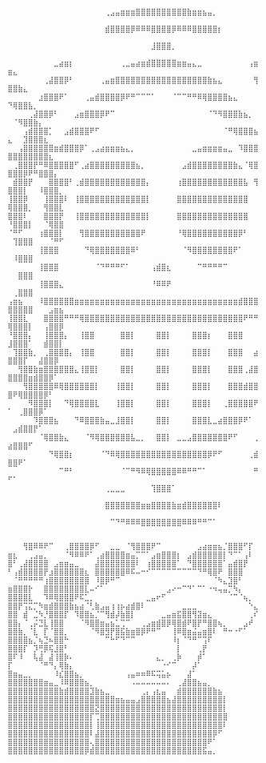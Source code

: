 

⠀⠀⠀⠀⠀⠀⠀⠀⠀⠀⠀⠀⠀⠀⠀⠀⠀⠀⠀⢀⣠⣤⣶⣶⣶⣿⣿⣿⣿⣿⣿⣿⣿⣿⣿⣷⣶⣶⣦⣤⡀⠀⠀⠀⠀⠀⠀⠀⠀⠀⠀⠀⠀⠀⠀⠀⠀⠀⠀⠀
⠀⠀⠀⠀⠀⠀⠀⠀⠀⠀⠀⠀⠀⠀⠀⠀⠀⠀⠀⣾⣿⣿⣿⣿⡿⠿⠿⠿⣿⣿⣿⣿⡿⠿⠿⠿⣿⣿⣿⣿⣿⡆⠀⠀⠀⠀⠀⠀⠀⠀⠀⠀⠀⠀⠀⠀⠀⠀⠀⠀
⠀⠀⠀⠀⠀⠀⠀⠀⠀⠀⠀⠀⠀⠀⠀⠀⠀⠀⠀⠀⠀⠀⠀⠀⠀⠀⠀⠀⣸⣿⣿⣿⡀⠀⠀⠀⠀⠀⠀⠀⠀⠀⠀⠀⠀⠀⠀⠀⠀⠀⠀⠀⠀⠀⠀⠀⠀⠀⠀⠀
⠀⠀⠀⠀⠀⠀⠀⠀⠀⣀⣴⣶⡆⠀⠀⠀⠀⠀⠀⠀⠀⠀⢀⣀⣤⣴⣶⣾⣿⣿⣿⣿⣿⣶⣶⣤⣄⣀⠀⠀⠀⠀⠀⠀⠀⠀⠀⢠⣶⣶⣄⠀⠀⠀⠀⠀⠀⠀⠀⠀
⠀⠀⠀⠀⠀⠀⠀⢀⣼⣿⣿⡿⠃⠀⠀⠀⠀⠀⢀⣤⣶⣿⣿⣿⣿⣿⣿⣿⣿⣿⣿⣿⣿⣿⣿⣿⣿⣿⣿⣷⣦⣄⠀⠀⠀⠀⠀⠀⢻⣿⣿⣷⣄⠀⠀⠀⠀⠀⠀⠀
⠀⠀⠀⠀⠀⠀⣰⣿⣿⣿⠟⠁⠀⠀⠀⢀⣤⣾⣿⣿⣿⣿⡿⠟⠛⠉⠉⠉⠁⠀⠀⠀⠈⠉⠉⠛⠛⠿⢿⣿⣿⣿⣿⣦⣄⠀⠀⠀⠀⠙⢿⣿⣿⣧⡀⠀⠀⠀⠀⠀
⠀⠀⠀⠀⢀⣼⣿⣿⡿⠃⠀⠀⠀⣠⣶⣿⣿⣿⡿⠟⠉⠀⠀⠀⠀⠀⠀⠀⠀⠀⠀⠀⠀⠀⠀⠀⠀⠀⠀⠈⠙⠻⣿⣿⣿⣷⣦⡀⠀⠀⠈⠻⣿⣿⣷⡄⠀⠀⠀⠀
⠀⠀⠀⢠⣾⣿⣿⣿⡁⠀⠀⣠⣾⣿⣿⣿⠟⠋⠀⠀⠀⠀⠀⠀⠀⠀⠀⠀⠀⠀⠀⠀⠀⠀⠀⠀⠀⠀⠀⠀⠀⠀⠈⠛⢿⣿⣿⣿⣦⣄⠀⠀⣹⣿⣿⣿⣆⠀⠀⠀
⠀⠀⢠⣿⣿⣿⣿⣿⣿⣶⣾⣿⣿⣿⡿⠁⢀⣠⣴⣶⣶⣶⣦⣄⡀⠀⠀⠀⠀⠀⠀⠀⠀⠀⠀⠀⣀⣤⣶⣶⣶⣶⣤⣀⠀⠹⣿⣿⣿⣿⣿⣿⣿⣿⣿⣿⣿⣆⠀⠀
⠀⢀⣿⣿⣿⡟⠛⠿⣿⣿⣿⣿⣿⠋⢀⣴⣿⣿⣿⣿⣿⣿⣿⣿⣿⣦⡀⠀⠀⠀⠀⠀⠀⠀⣠⣾⣿⣿⣿⣿⣿⣿⣿⣿⣷⣄⠈⢿⣿⣿⣿⣿⡿⠟⠛⣿⣿⣿⡄⠀
⠀⣾⣿⣿⡟⠀⠀⠀⣿⣿⣿⣿⠃⢀⣾⣿⣿⣿⣿⣿⣿⣿⣿⣿⣿⣿⣿⡄⠀⠀⠀⠀⠀⢰⣿⣿⣿⣿⣿⣿⣿⣿⣿⣿⣿⣿⣧⠀⢻⣿⣿⣿⡇⠀⠀⠸⣿⣿⣿⡀
⢸⣿⣿⡿⠀⠀⠀⢸⣿⣿⣿⠇⠀⢸⣿⣿⣿⣿⣿⣿⣿⣿⣿⣿⣿⣿⣿⡇⠀⠀⠀⠀⠀⣿⣿⣿⣿⣿⣿⣿⣿⣿⣿⣿⣿⣿⣿⠀⠀⢿⣿⣿⣿⡀⠀⠀⢻⣿⣿⣇
⣿⣿⣿⠇⠀⠀⠀⣿⣿⣿⡟⠀⠀⢸⣿⣿⣿⣿⣿⣿⣿⣿⣿⣿⣿⣿⣿⡇⠀⠀⠀⠀⠀⣿⣿⣿⣿⣿⣿⣿⣿⣿⣿⣿⣿⣿⣿⠀⠀⠘⣿⣿⣿⡇⠀⠀⠈⢿⣿⣿
⠈⠛⠋⠀⠀⠀⢰⣿⣿⣿⡇⠀⠀⠀⢻⣿⣿⣿⣿⣿⣿⣿⣿⣿⣿⣿⠟⠀⠀⠀⠀⠀⠀⠘⢿⣿⣿⣿⣿⣿⣿⣿⣿⣿⣿⡿⠃⠀⠀⠀⢹⣿⣿⣿⠀⠀⠀⠈⠛⠋
⠀⠀⠀⠀⠀⠀⢸⣿⣿⣿⠀⠀⠀⠀⠀⠙⢿⣿⣿⣿⣿⣿⣿⣿⠿⠃⠀⠀⠀⠀⠀⠀⠀⠀⠈⠻⣿⣿⣿⣿⣿⣿⣿⣿⠟⠁⠀⠀⠀⠀⠸⣿⣿⣿⠀⠀⠀⠀⠀⠀
⠀⠀⠀⠀⠀⠀⢸⣿⣿⣿⠀⠀⠀⠀⠀⠀⠀⠈⠙⠛⠛⠛⠋⠁⠀⠀⠀⠀⢠⣾⣿⣆⠀⠀⠀⠀⠀⠉⠛⠛⠛⠛⠉⠀⠀⠀⠀⠀⠀⠀⠀⣿⣿⣿⠀⠀⠀⠀⠀⠀
⠀⠀⠀⠀⠀⠀⢸⣿⣿⣿⣄⠀⠀⠀⠀⠀⠀⠀⠀⠀⠀⠀⠀⠀⠀⠀⠀⠀⠘⠿⠿⠟⠀⠀⠀⠀⠀⠀⠀⠀⠀⠀⠀⠀⠀⠀⠀⠀⠀⠀⢀⣿⣿⣿⠀⠀⠀⠀⠀⠀
⢠⣶⣦⠀⠀⠀⠸⣿⣿⣿⣿⣿⣿⣶⣶⣶⣶⣶⣶⣶⣶⣶⣶⣶⣶⣶⣶⣶⣶⣶⣶⣶⣶⣶⣶⣶⣶⣶⣶⣶⣶⣶⣶⣶⣶⣾⣿⣿⣿⣿⣿⣿⣿⣿⠀⠀⠀⣠⣶⣦
⢸⣿⣿⣇⠀⠀⠀⣿⣿⣿⣿⠛⠛⠛⢿⣿⣿⣿⣿⣿⣿⣿⣿⣿⣿⣿⣿⣿⣿⣿⣿⣿⣿⣿⣿⣿⣿⣿⣿⣿⣿⣿⣿⣿⣿⣿⠟⠛⠛⢿⣿⣿⣿⡇⠀⠀⢠⣿⣿⡿
⠘⣿⣿⣿⡄⠀⠀⢸⣿⣿⣿⡄⠀⠀⢸⣿⣿⠀⠀⠀⠀⠀⣿⣿⡇⠀⠀⠀⠀⣿⣿⡇⠀⠀⠀⠀⣿⣿⣿⡆⠀⠀⠀⣿⣿⣿⠀⠀⠀⣸⣿⣿⣿⠁⠀⠀⣾⣿⣿⡇
⠀⢹⣿⣿⣷⡀⠀⢀⣿⣿⣿⣿⡄⠀⢸⣿⣿⠀⠀⠀⠀⠀⣿⣿⡇⠀⠀⠀⠀⣿⣿⡇⠀⠀⠀⠀⣿⣿⣿⡇⠀⠀⠀⣿⣿⣿⠀⠀⣴⣿⣿⣿⡏⠀⠀⣼⣿⣿⡿⠀
⠀⠀⢻⣿⣿⣷⣶⣿⣿⣿⣿⣿⣿⣄⢸⣿⣿⡇⠀⠀⠀⠀⣿⣿⡇⠀⠀⠀⠀⣿⣿⡇⠀⠀⠀⠀⣿⣿⣿⡇⠀⠀⠀⣿⣿⣿⢀⣼⣿⣿⣿⣿⣿⣶⣾⣿⣿⡿⠁⠀
⠀⠀⠀⢻⣿⣿⣿⣿⣿⠿⢿⣿⣿⣿⣿⣿⣿⡇⠀⠀⠀⢸⣿⣿⡇⠀⠀⠀⠀⣿⣿⡇⠀⠀⠀⠀⣿⣿⣿⡇⠀⠀⠀⣿⣿⣿⣾⣿⣿⣿⠟⢿⣿⣿⣿⣿⡿⠃⠀⠀
⠀⠀⠀⠀⠻⣿⣿⣿⡇⠀⠀⠙⢿⣿⣿⣿⣿⣇⠀⠀⠀⢸⣿⣿⡇⠀⠀⠀⠀⣿⣿⡇⠀⠀⠀⠀⣿⣿⣿⡇⠀⠀⢀⣿⣿⣿⣿⣿⠟⠁⠀⢀⣿⣿⣿⡿⠁⠀⠀⠀
⠀⠀⠀⠀⠀⠹⣿⣿⣿⣦⠀⠀⠀⠙⠿⣿⣿⣿⣷⣤⣀⣸⣿⣿⡇⠀⠀⠀⠀⣿⣿⡇⠀⠀⠀⠀⣿⣿⣿⣇⣀⣴⣿⣿⣿⡿⠟⠁⠀⠀⣠⣾⣿⣿⡟⠁⠀⠀⠀⠀
⠀⠀⠀⠀⠀⠀⠈⢿⣿⣿⣷⣄⠀⠀⠀⠈⠻⢿⣿⣿⣿⣿⣿⣿⣧⣀⡀⠀⠀⣿⣿⡇⠀⣀⣀⣠⣿⣿⣿⣿⣿⣿⣿⠟⠋⠀⠀⠀⢀⣴⣿⣿⣿⠋⠀⠀⠀⠀⠀⠀
⠀⠀⠀⠀⠀⠀⠀⠀⠙⢿⣿⣿⡆⠀⠀⠀⠀⠀⠈⠙⠿⢿⣿⣿⣿⣿⣿⣿⣿⣿⣿⣿⣿⣿⣿⣿⣿⣿⣿⡿⠟⠋⠀⠀⠀⠀⠀⢀⣾⣿⣿⠟⠁⠀⠀⠀⠀⠀⠀⠀
⠀⠀⠀⠀⠀⠀⠀⠀⠀⠀⠉⠛⠃⠀⠀⠀⠀⠀⠀⠀⠀⠀⠈⠉⠛⠻⠿⢿⣿⣿⣿⣿⣿⠿⠿⠛⠛⠉⠁⠀⠀⠀⠀⠀⠀⠀⠀⠀⠛⠋⠁⠀⠀⠀⠀⠀⠀⠀⠀⠀
⠀⠀⠀⠀⠀⠀⠀⠀⠀⠀⠀⠀⠀⠀⠀⠀⠀⠀⠀⢀⣀⣀⣀⠀⠀⠀⠀⠀⢹⣿⣿⣿⠁⠀⠀⠀⠀⠀⠀⠀⠀⠀⠀⠀⠀⠀⠀⠀⠀⠀⠀⠀⠀⠀⠀⠀⠀⠀⠀⠀
⠀⠀⠀⠀⠀⠀⠀⠀⠀⠀⠀⠀⠀⠀⠀⠀⠀⠀⠀⣿⣿⣿⣿⣿⣿⣿⣶⣶⣿⣿⣿⣿⣷⣶⣾⣿⣿⣿⣿⣿⣿⠇⠀⠀⠀⠀⠀⠀⠀⠀⠀⠀⠀⠀⠀⠀⠀⠀⠀⠀
⠀⠀⠀⠀⠀⠀⠀⠀⠀⠀⠀⠀⠀⠀⠀⠀⠀⠀⠀⠀⠉⠙⠛⠿⠿⠿⣿⣿⣿⣿⣿⣿⣿⣿⠿⠿⠿⠛⠛⠉⠁⠀⠀⠀⠀⠀⠀⠀⠀⠀⠀⠀⠀⠀⠀⠀⠀⠀⠀⠀

⠀⠀⠀⢻⣿⠿⠿⠟⠉⠀⠀⢀⣿⣿⣿⣿⡿⠋⠀⠀⣀⣀⠀⠈⢻⣿⣿⣿⠟⠉⠀⠀⠀⠀⠀⠀⠀⣠⣴⣶⣶⣦⡈⣿⣿⣿⠋⡏⠀
⣶⣆⠀⠀⢀⣠⣤⡀⠀⠀⠀⠈⠻⠿⠿⠟⠁⢀⣴⣿⣿⣿⣿⣶⣤⡉⠉⠁⣠⣶⣿⣿⣿⡆⠀⣠⣾⣿⣿⣿⣿⣿⡇⠙⠉⠁⢠⠇⠀
⣿⠃⢀⣼⣿⣿⣿⣿⠀⣠⣶⣶⣤⣀⠀⠀⠀⣼⣿⣿⣿⣿⣿⣿⣿⠇⠀⢰⣿⣿⣿⣿⣿⠁⠀⠙⣿⣿⣿⣿⣿⣿⠁⣤⣾⣿⡟⠀⠀
⠃⢠⣾⣿⣿⣿⣿⡟⣰⣿⣿⣿⣿⣿⣿⣆⠀⣿⣿⣿⣿⣿⣿⠿⠯⠤⠒⠊⠉⠉⠉⠉⠉⠉⠉⠉⠉⠙⠛⢿⣿⠟⠀⣿⣿⣿⠀⠀⠀
⠀⠈⠛⠛⠛⠛⠛⢰⣿⣿⣿⣿⣿⣿⣿⣿⠀⠸⣿⡿⠛⠉⠀⠀⠀⠀⠀⠀⠀⠀⠀⠀⠀⠀⠀⠀⠀⠀⠀⠀⠈⠳⣄⣹⣿⠃⠀⠀⠀
⣶⣿⣿⣿⡗⠀⠀⣿⣿⣿⣿⣿⣿⣿⣿⣇⠤⠊⠁⠀⠀⠀⠀⠀⠀⠀⠀⠀⠀⠀⠀⣠⠔⠒⠉⠙⠁⠉⠁⠐⠲⢤⣤⡉⠳⡄⠀⠀⠀
⣿⣿⣿⣿⣇⠀⠀⠹⠿⢿⣿⣿⣿⠟⠯⣁⡀⠀⠀⠀⠀⠀⠀⠀⠀⠀⠀⣀⣤⠖⠋⠀⠀⠀⠀⠀⠀⠀⠀⠀⠀⠀⠀⠈⠉⠈⢦⡀⠀
⣿⣿⡟⢩⣍⡉⠳⣶⣾⣿⣿⣿⣷⣦⣴⠈⢃⣷⣠⣤⢰⢰⡦⣴⣾⣿⠇⠀⠀⠀⠀⠀⠀⠀⣀⣀⣀⠀⠀⠀⠀⠀⠀⠀⠀⠀⠀⠑⣄
⣿⣿⠀⣾⠀⣈⠳⡘⣿⣿⣿⡏⠀⠹⣿⣿⣦⡈⠉⢻⣾⡼⣷⣿⡇⠀⠀⠀⠀⠀⣀⣤⣶⣯⣿⣿⢻⣽⣶⣄⠀⠀⠀⠀⠀⠀⠀⢀⠎
⣿⣿⡄⠈⢀⡬⣙⣇⢸⣿⣿⠀⠀⠀⠈⠻⣿⣿⣶⣤⣦⣁⢉⠉⠀⠀⢀⣠⣶⣾⣿⡿⢿⣿⣾⠟⣿⡟⠛⣿⣿⢦⡀⠀⠀⠀⣠⠞⠀
⣿⣿⣷⡀⠈⣇⠀⡏⠈⣿⣿⡀⠀⠀⠀⠀⠈⠻⣿⣻⡟⣿⣯⣷⣶⣿⡿⠟⠛⠉⠀⠀⢸⠿⣿⣶⣬⣤⣶⣿⠇⠀⠛⠒⠐⠋⠁⠀⠀
⣿⣿⣿⣿⣦⡈⢦⣙⠦⣿⣿⠓⠀⠀⠀⠀⠀⠀⠀⠉⠓⠋⠙⠉⠉⠀⠀⠀⠀⠀⠀⠀⠸⡆⠈⠙⠛⠉⢩⠏⠀⠀⠀⠀⠀⠀⠀⠀⠀
⣿⣿⣿⡏⠀⡹⢛⡿⢯⣸⣿⠃⠀⠀⠀⠀⠀⠀⠀⠀⠀⠀⠀⠀⠀⠀⠀⠀⠀⠀⠀⠀⠀⡇⠀⠀⠀⢀⡟⠀⠀⠀⠀⠀⠀⠀⠀⠀⠀
⣿⠏⠸⠀⠀⢧⣼⠀⣼⢸⣿⡷⠄⠀⠀⠀⠀⠀⠀⠀⠀⠀⠀⠀⠀⠀⠀⠀⠀⣄⡀⠀⢀⡷⠀⠀⠀⡾⠁⠀⠀⠀⠀⠀⠀⠀⠀⠀⠀
⡏⠀⠀⠀⠀⠀⠈⠛⠙⡄⢿⣷⡄⠀⠀⠀⠀⠀⠀⠀⠀⠀⠀⠀⠀⠀⠀⠀⠀⠀⠐⠊⠉⠀⠀⠀⡼⠁⠀⠀⠀⠀⠀⠀⠀⠀⠀⠀⠀
⣿⣶⣤⣀⡀⠀⠀⠀⠀⠸⣎⣿⣿⣦⡀⠀⠀⠀⠀⠀⠀⠀⠀⢠⣤⠶⠶⠿⠯⢭⣥⡦⠀⠀⠀⣼⠁⠀⠀⠀⠀⠀⠀⠀⠀⠀⠀⠀⠀
⣿⣿⣿⣿⣿⣿⣿⣶⣤⣀⠸⠿⣿⣿⣿⣦⡀⠀⠀⠀⠀⠀⠀⠀⠠⠤⠤⠤⠤⠤⠤⠄⠀⢀⣼⣿⣿⣦⣤⡀⠀⠀⠀⠀⠀⠀⠀⠀⠀
⣿⣿⣿⣿⣿⣿⣿⣿⣿⣿⣷⣾⣿⣿⣿⣿⣹⣷⣦⣀⠀⠀⠀⠀⠀⠀⢀⡄⢠⣆⣤⠀⠀⣾⣿⣿⣿⣿⣿⣿⣷⣦⠀⠀⠀⠀⠀⠀⠀
⣿⣿⣿⣿⣿⣿⣿⣿⣿⣿⣿⣿⣿⣿⣿⣿⣿⣿⣿⣿⣿⣶⣦⣤⣤⣠⣿⣿⣿⣿⣿⣦⣼⣿⣿⣿⣿⣿⣿⣿⣿⣿⡇⠀⠀⠀⠀⠀⠀
⣿⣿⣿⣿⣿⣿⣿⣿⣿⣿⣿⣿⣿⣿⣿⣿⣿⣝⣿⣿⣿⣿⣿⣿⣿⣿⣿⣿⣿⣿⣿⣿⣿⣿⣿⣿⣿⣿⣿⣿⣿⣿⡇⠀⠀⠀⠀⠀⠀
⣿⣿⣿⣿⣿⣿⣿⣿⣿⣿⣿⣿⣿⣿⣿⣿⡏⢉⣿⣿⣿⣿⣿⣿⣿⣿⣿⣿⣿⣿⣿⣿⣿⣿⣿⣿⣿⣿⣿⣿⣿⣿⣿⠀⠀⠀⠀⠀⠀
⣿⣿⣿⣿⣿⣿⣿⣿⣿⣿⣿⣿⣿⣿⣿⣿⡇⢸⣿⣿⣿⣿⣿⣿⣿⣿⣿⣿⣿⣿⣿⣿⣿⣿⣿⣿⣿⣿⣿⣿⣿⣿⠇⠀⠀⠀⠀⠀⠀
⣿⣿⣿⣿⣿⣿⣿⣿⣿⣿⣿⣿⣿⣿⣿⣿⠇⣼⣿⣿⣿⣿⣿⣿⣿⣿⣿⣿⣿⣿⣿⣿⣿⣿⣿⣿⣿⣿⣿⣿⡿⠋⠀⠀⠀⠀⠀⠀⠀
⣿⣿⣿⣿⣿⣿⣿⣿⣿⣿⣿⣿⣿⣿⣿⣿⢄⣿⣿⣿⣿⣿⣿⣿⣿⣿⣿⣿⣿⣿⣿⣿⣿⣿⣿⣿⣿⣿⣿⠟⠁⠀⠀⠀⠀⠀⠀⠀⠀
⣿⣿⣿⣿⣿⣿⣿⣿⣿⣿⣿⣿⣿⣿⣿⡿⣾⣿⣿⣿⣿⣿⣿⣿⣿⣿⣿⣿⣿⣿⣿⣿⣿⣿⣿⣿⣿⣿⣯⣤⡀⠀⠀⠀⠀⠀⠀⠀⠀
